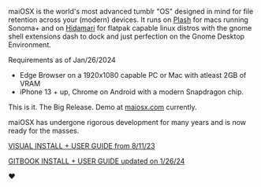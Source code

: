 maiOSX is the world's most advanced tumblr "OS" designed in mind for file retention across your (modern) devices.
It runs on [Plash](https://apps.apple.com/us/app/plash/id1494023538?mt=12) for macs running Sonoma+ and on [Hidamari](https://flathub.org/apps/io.github.jeffshee.Hidamari) for flatpak capable linux distros with the gnome shell extensions dash to dock and just perfection on the Gnome Desktop Environment.

Requirements as of Jan/26/2024
- Edge Browser on a 1920x1080 capable PC or Mac with atleast 2GB of VRAM
- iPhone 13 + up, Chrome on Android with a modern Snapdragon chip.

This is it. The Big Release. Demo at [maiosx.com](https://maiosx.com) currently.

maiOSX has undergone rigorous development for many years and is now ready for the masses.

[VISUAL INSTALL + USER GUIDE from 8/11/23](https://www.canva.com/design/DAFrQrhjLYo/s3Y97QswwYtC4jwXjap-Qg/view?utm_content=DAFrQrhjLYo&utm_campaign=designshare&utm_medium=link&utm_source=publishsharelink#1)

[GITBOOK INSTALL + USER GUIDE updated on 1/26/24](https://maiosx.gitbook.io/1.0)

❤️
